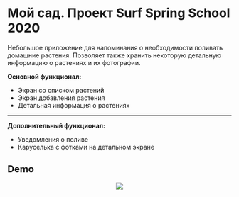 # Мой сад. Проект Surf Spring School 2020

Небольшое приложение для напоминания о необходимости поливать домашние растения. Позволяет также хранить некоторую детальную информацию о растениях и их фотографии.

**Основной функционал:**
* Экран со списком растений
* Экран добавления растения
* Детальная информация о растениях
---
**Дополнительный функционал:**
* Уведомления о поливе
* Каруселька с фотками на детальном экране

**Demo**
---
<p align="center">
  <img src="Demo/demoApp.gif">
</p>
